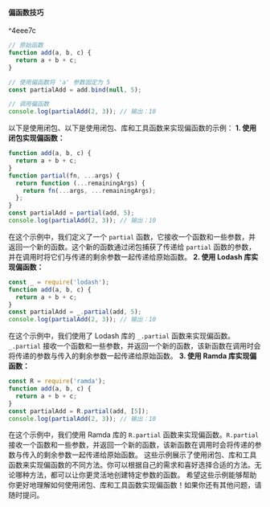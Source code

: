 #### 偏函数技巧

^4eee7c

```js
// 原始函数
function add(a, b, c) {
  return a + b + c;
}

// 使用偏函数将 'a' 参数固定为 5
const partialAdd = add.bind(null, 5);

// 调用偏函数
console.log(partialAdd(2, 3)); // 输出：10

```

以下是使用闭包、以下是使用闭包、库和工具函数来实现偏函数的示例：
**1. 使用闭包实现偏函数：**
```javascript
function add(a, b, c) {
  return a + b + c;
}
function partial(fn, ...args) {
  return function (...remainingArgs) {
    return fn(...args, ...remainingArgs);
  };
}
const partialAdd = partial(add, 5);
console.log(partialAdd(2, 3)); // 输出：10
```
在这个示例中，我们定义了一个 `partial` 函数，它接收一个函数和一些参数，并返回一个新的函数。这个新的函数通过闭包捕获了传递给 `partial` 函数的参数，并在调用时将它们与传递的剩余参数一起传递给原始函数。
**2. 使用 Lodash 库实现偏函数：**
```javascript
const _ = require('lodash');
function add(a, b, c) {
  return a + b + c;
}
const partialAdd = _.partial(add, 5);
console.log(partialAdd(2, 3)); // 输出：10
```
在这个示例中，我们使用了 Lodash 库的 `_.partial` 函数来实现偏函数。`_.partial` 接收一个函数和一些参数，并返回一个新的函数，该新函数在调用时会将传递的参数与传入的剩余参数一起传递给原始函数。
**3. 使用 Ramda 库实现偏函数：**
```javascript
const R = require('ramda');
function add(a, b, c) {
  return a + b + c;
}
const partialAdd = R.partial(add, [5]);
console.log(partialAdd(2, 3)); // 输出：10
```
在这个示例中，我们使用 Ramda 库的 `R.partial` 函数来实现偏函数。`R.partial` 接收一个函数和一些参数，并返回一个新的函数，该新函数在调用时会将传递的参数与传入的剩余参数一起传递给原始函数。
这些示例展示了使用闭包、库和工具函数来实现偏函数的不同方法。你可以根据自己的需求和喜好选择合适的方法。无论哪种方法，都可以让你更灵活地创建特定参数的函数。
希望这些示例能够帮助你更好地理解如何使用闭包、库和工具函数实现偏函数！如果你还有其他问题，请随时提问。